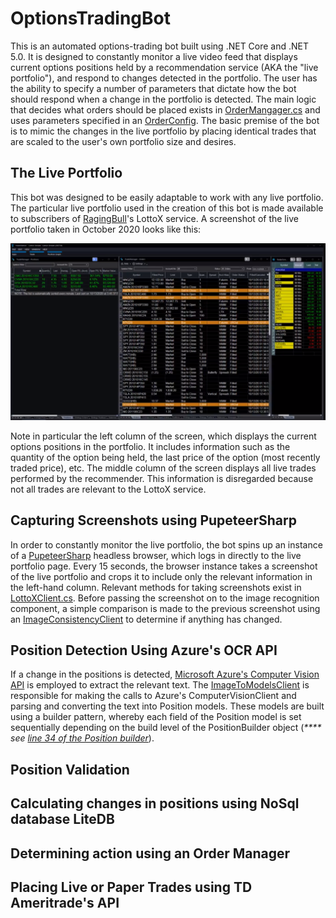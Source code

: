 # OptionsTradingBot

This is an automated options-trading bot built using .NET Core and .NET 5.0. It is designed to constantly monitor a live video feed that displays current options positions held by a recommendation service (AKA the "live portfolio"), and respond to changes detected in the portfolio. The user has the ability to specify a number of parameters that dictate how the bot should respond when a change in the portfolio is detected. The main logic that decides what orders should be placed  exists in [OrderMangager.cs](https://github.com/KJoslyn/MarketCode/blob/main/Core/OrderManager.cs) and uses parameters specified in an [OrderConfig](https://github.com/KJoslyn/MarketCode/blob/main/Core/OrderConfig.cs). The basic premise of the bot is to mimic the changes in the live portfolio by placing identical trades that are scaled to the user's own portfolio size and desires.

## The Live Portfolio

This bot was designed to be easily adaptable to work with any live portfolio. The particular live portfolio used in the creation of this bot is made available to subscribers of [RagingBull](https://ragingbull.com)'s LottoX service. A screenshot of the live portfolio taken in October 2020 looks like this:

![LottoX portfolio](https://github.com/KJoslyn/MarketCode/blob/main/LottoX.PNG)

Note in particular the left column of the screen, which displays the current options positions in the portfolio. It includes information such as the quantity of the option being held, the last price of the option (most recently traded price), etc. The middle column of the screen displays all live trades performed by the recommender. This information is disregarded because not all trades are relevant to the LottoX service.

## Capturing Screenshots using PupeteerSharp

In order to constantly monitor the live portfolio, the bot spins up an instance of a [PupeteerSharp](https://www.puppeteersharp.com) headless browser, which logs in directly to the live portfolio page. Every 15 seconds, the browser instance takes a screenshot of the live portfolio and crops it to include only the relevant information in the left-hand column. Relevant methods for taking screenshots exist in [LottoXClient.cs](https://github.com/KJoslyn/MarketCode/blob/main/LottoXService/LottoXClient.cs). Before passing the screenshot on to the image recognition component, a simple comparison is made to the previous screenshot using an [ImageConsistencyClient](https://github.com/KJoslyn/MarketCode/blob/b5bfb0e9f57dc2e10b330980c87604723257debe/AzureOCR/ImageConsistencyClient.cs) to determine if anything has changed.

## Position Detection Using Azure's OCR API

If a change in the positions is detected, [Microsoft Azure's Computer Vision API](https://azure.microsoft.com/en-us/services/cognitive-services/computer-vision/) is employed to extract the relevant text. The [ImageToModelsClient](https://github.com/KJoslyn/MarketCode/blob/b5bfb0e9f57dc2e10b330980c87604723257debe/AzureOCR/ImageToModelsClient.cs) is responsible for making the calls to Azure's ComputerVisionClient and parsing and converting the text into Position models. These models are built using a builder pattern, whereby each field of the Position model is set sequentially depending on the build level of the PositionBuilder object (_**** see_ [_line 34 of the Position builder_](https://github.com/KJoslyn/MarketCode/blob/b5bfb0e9f57dc2e10b330980c87604723257debe/LottoXService/Builders/PositionBuilder.cs#L34)).

## Position Validation

## Calculating changes in positions using NoSql database LiteDB

## Determining action using an Order Manager

## Placing Live or Paper Trades using TD Ameritrade's API

